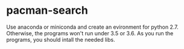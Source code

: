 # pacman-search
Use anaconda or miniconda and create an evironment for python 2.7. Otherwise, the programs won't run under 3.5 or 3.6. As you run the programs, you should intall the needed libs.
